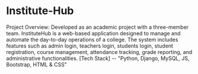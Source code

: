 # Institute-Hub 
Project Overview: Developed as an academic project with a three-member team. InstituteHub is a web-based application designed to manage and automate the day-to-day operations of a college. The system includes features such as admin login, teachers login, students login, student registration, course management, attendance tracking, grade reporting, and administrative functionalities.
[Tech Stack] -- "Python, Django, MySQL, JS, Bootstrap, HTML & CSS"

